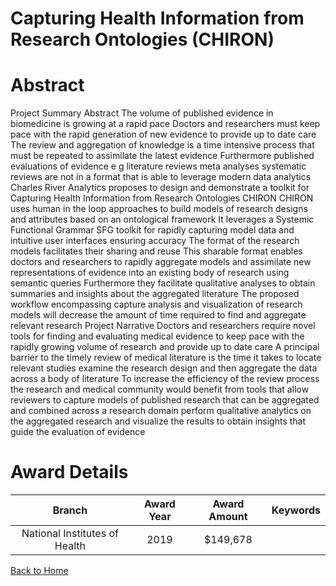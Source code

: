 
Capturing Health Information from Research Ontologies (CHIRON)
==============================================================

# Abstract


Project Summary Abstract The volume of published evidence in biomedicine is growing at a rapid pace Doctors and researchers must keep pace with the rapid generation of new evidence to provide up to date care The review and aggregation of knowledge is a time intensive process that must be repeated to assimilate the latest evidence Furthermore published evaluations of evidence e g literature reviews meta analyses systematic reviews are not in a format that is able to leverage modern data analytics Charles River Analytics proposes to design and demonstrate a toolkit for Capturing Health Information from Research Ontologies CHIRON CHIRON uses human in the loop approaches to build models of research designs and attributes based on an ontological framework It leverages a Systemic Functional Grammar SFG toolkit for rapidly capturing model data and intuitive user interfaces ensuring accuracy The format of the research models facilitates their sharing and reuse This sharable format enables doctors and researchers to rapidly aggregate models and assimilate new representations of evidence into an existing body of research using semantic queries Furthermore they facilitate qualitative analyses to obtain summaries and insights about the aggregated literature The proposed workflow encompassing capture analysis and visualization of research models will decrease the amount of time required to find and aggregate relevant research Project Narrative Doctors and researchers require novel tools for finding and evaluating medical evidence to keep pace with the rapidly growing volume of research and provide up to date care A principal barrier to the timely review of medical literature is the time it takes to locate relevant studies examine the research design and then aggregate the data across a body of literature To increase the efficiency of the review process the research and medical community would benefit from tools that allow reviewers to capture models of published research that can be aggregated and combined across a research domain perform qualitative analytics on the aggregated research and visualize the results to obtain insights that guide the evaluation of evidence  

# Award Details

|Branch|Award Year|Award Amount|Keywords|
| :---: | :---: | :---: | :---: |
|National Institutes of Health|2019|$149,678||
  
  


[Back to Home](https://github.com/chrischow/dod_sbir_awards#2409)